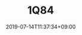 ---
title: "1Q84"
description: "Haruki Murakami"
taxonomies:
    category: "novel"
date: 2019-07-14T11:37:34+09:00
draft: false
linktitle: "https://www.amazon.com/s?k=1q84+by+haruki+murakami&crid=SF7ZYM52SCVL&sprefix=1q84%2Caps%2C456&ref=nb_sb_ss_i_4_4"
featured_image: "/images/1q84.jpg"
---